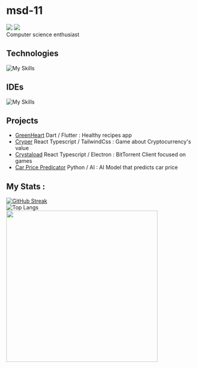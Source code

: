 # msd-11
[![](https://img.shields.io/badge/-@msd__11__-%23232729?style=flat-square&logo=twitter)](https://twitter.com/msd_11_)
[![](https://img.shields.io/badge/-@msd--11-%23232729?style=flat-square&logo=github)](https://github.com/msd-11)  
Computer science enthusiast


## Technologies

![My Skills](https://skillicons.dev/icons?i=react,tailwind,nodejs,dart,flutter,python,ts,js,vite,c,java,mysql)


## IDEs 

![My Skills](https://skillicons.dev/icons?i=neovim,visualstudio,vscode)

  
## Projects
* [GreenHeart](https://github.com/msd-11/green-heart) Dart / Flutter : Healthy recipes app
* [Cryper](https://github.com/msd-11/cryper) React Typescript / TailwindCss : Game about Cryptocurrency's value
* [Crystaload](https://github.com/msd-11/Crystaload) React Typescript / Electron : BitTorrent Client focused on games
* [Car Price Predicator](https://github.com/msd-11/car-price-predictor) Python / AI : AI Model that predicts car price


## My Stats :
[![GitHub Streak](http://github-readme-streak-stats.herokuapp.com?user=msd-11&theme=gruvbox&background=#282828)](https://git.io/streak-stats)  
![Top Langs](https://github-readme-stats.vercel.app/api/top-langs/?username=msd-11&layout=compact&theme=gruvbox)  
<img src="https://github-readme-stats.vercel.app/api?username=msd-11&show_icons=true&theme=gruvbox" width="400">  

